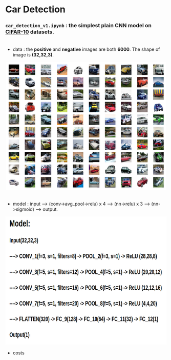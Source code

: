 # Car Detection

### `car_detection_v1.ipynb` : the simplest plain CNN model on [CIFAR-10](https://www.cs.toronto.edu/~kriz/cifar.html) datasets.<br><br>

* data : the **positive** and **negative** images are both **6000**. The shape of image is **(32,32,3)**. <br>

<div align="center">
  <img src="images/CIFAR_cars.png" height="400" width="500"><br><br>            
</div>

* model : input --> (conv->avg_pool->relu) x 4 --> (nn->relu) x 3 --> (nn->sigmoid) --> output.

<div align="center">
  <img src="images/model.png" height="400" width="700"><br>             
</div>

* costs

